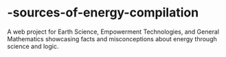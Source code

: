 # -sources-of-energy-compilation
A web project for Earth Science, Empowerment Technologies, and General Mathematics showcasing facts and misconceptions about energy through science and logic.
